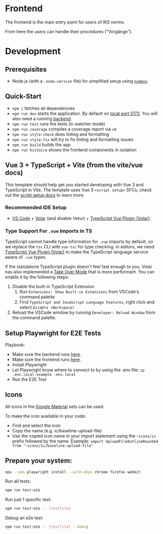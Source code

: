 # Frontend

The frontend is the main entry point for users of _RIS norms_.

From here the users can handle their procedures ("Vorgänge").

# Development

## Prerequisites

- Node.js (with a `.node-version` file) for simplified setup using [`nodenv`](https://github.com/nodenv/nodenv)

## Quick-Start

- `npm i` fetches all dependencies
- `npm run dev` starts the application. By default on [local port 5173](http://localhost:5173). You will also need a running [backend](../backend/README.md).
- `npm run test` runs the tests (in watcher mode)
- `npm run coverage` compiles a coverage report via `v8`
- `npm run style:check` does linting and formatting
- `npm run style:fix` will try to fix linting and formatting issues
- `npm run build` builds the app
- `npm run histoire` shows the frontend components in isolation

## Vue 3 + TypeScript + Vite (from the vite/vue docs)

This template should help get you started developing with Vue 3 and TypeScript in Vite. The template uses Vue 3 `<script setup>` SFCs, check out the [script setup docs](https://v3.vuejs.org/api/sfc-script-setup.html#sfc-script-setup) to learn more.

### Recommended IDE Setup

- [VS Code](https://code.visualstudio.com/) + [Volar](https://marketplace.visualstudio.com/items?itemName=Vue.volar) (and disable Vetur) + [TypeScript Vue Plugin (Volar)](https://marketplace.visualstudio.com/items?itemName=Vue.vscode-typescript-vue-plugin).

### Type Support For `.vue` Imports in TS

TypeScript cannot handle type information for `.vue` imports by default, so we replace the `tsc` CLI with `vue-tsc` for type checking. In editors, we need [TypeScript Vue Plugin (Volar)](https://marketplace.visualstudio.com/items?itemName=Vue.vscode-typescript-vue-plugin) to make the TypeScript language service aware of `.vue` types.

If the standalone TypeScript plugin doesn't feel fast enough to you, Volar has also implemented a [Take Over Mode](https://github.com/johnsoncodehk/volar/discussions/471#discussioncomment-1361669) that is more performant. You can enable it by the following steps:

1. Disable the built-in TypeScript Extension
   1. Run `Extensions: Show Built-in Extensions` from VSCode's command palette
   2. Find `TypeScript and JavaScript Language Features`, right click and select `Disable (Workspace)`
2. Reload the VSCode window by running `Developer: Reload Window` from the command palette.

## Setup Playwright for E2E Tests

Playbook:

- Make sure the backend runs [here](../DEVELOPING.md#how-to-run-locally).
- Make sure the frontend runs [here](../DEVELOPING.md#how-to-run-locally).
- Install Playwright
- Let Playwright know where to connect to by using the .env file: `cp .env.local.example .env.local`
- Run the E2E Test

## Icons

All icons in the [Google Material](https://icon-sets.iconify.design/ic) sets can be used.

To make the icon available in your code:

- Find and select the icon
- Copy the name (e.g. ic/baseline-upload-file)
- Use the copied icon name in your import statement using the `~icons/ic` prefix followed by the name. Example:
  `import UploadFileOutlineRounded from "~icons/ic/baseline-upload-file"`

## Prepare your system:

```bash
npx --yes playwright install --with-deps chrome firefox webkit
```

Run all tests:

```bash
npm run test:e2e
```

Run just 1 specific test:

```bash
npm run test:e2e -- [testfile]
```

Debug an e2e test:

```bash
npm run test:e2e -- [testfile] --debug
```
